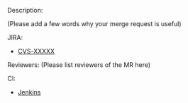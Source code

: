 Description:

(Please add a few words why your merge request is useful)

JIRA:
* [CVS-XXXXX](https://jira.devtools.intel.com/browse/CVS-XXXXX)

Reviewers:
(Please list reviewers of the MR here)

CI:
* [Jenkins](https://dsp-ci-icv.inn.intel.com/)
